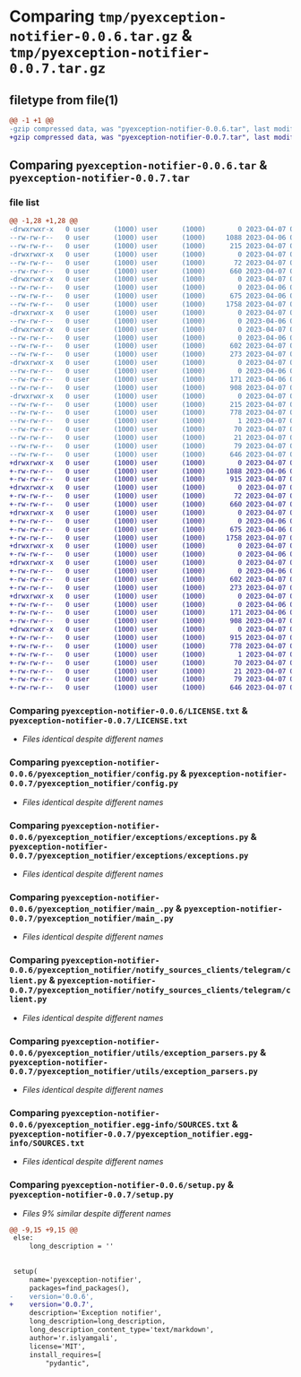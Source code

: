 # Comparing `tmp/pyexception-notifier-0.0.6.tar.gz` & `tmp/pyexception-notifier-0.0.7.tar.gz`

## filetype from file(1)

```diff
@@ -1 +1 @@
-gzip compressed data, was "pyexception-notifier-0.0.6.tar", last modified: Fri Apr  7 08:25:17 2023, max compression
+gzip compressed data, was "pyexception-notifier-0.0.7.tar", last modified: Fri Apr  7 08:27:06 2023, max compression
```

## Comparing `pyexception-notifier-0.0.6.tar` & `pyexception-notifier-0.0.7.tar`

### file list

```diff
@@ -1,28 +1,28 @@
-drwxrwxr-x   0 user      (1000) user      (1000)        0 2023-04-07 08:25:17.873680 pyexception-notifier-0.0.6/
--rw-rw-r--   0 user      (1000) user      (1000)     1088 2023-04-06 08:06:17.000000 pyexception-notifier-0.0.6/LICENSE.txt
--rw-rw-r--   0 user      (1000) user      (1000)      215 2023-04-07 08:25:17.873680 pyexception-notifier-0.0.6/PKG-INFO
-drwxrwxr-x   0 user      (1000) user      (1000)        0 2023-04-07 08:25:17.873680 pyexception-notifier-0.0.6/pyexception_notifier/
--rw-rw-r--   0 user      (1000) user      (1000)       72 2023-04-07 06:12:35.000000 pyexception-notifier-0.0.6/pyexception_notifier/__init__.py
--rw-rw-r--   0 user      (1000) user      (1000)      660 2023-04-07 08:24:41.000000 pyexception-notifier-0.0.6/pyexception_notifier/config.py
-drwxrwxr-x   0 user      (1000) user      (1000)        0 2023-04-07 08:25:17.873680 pyexception-notifier-0.0.6/pyexception_notifier/exceptions/
--rw-rw-r--   0 user      (1000) user      (1000)        0 2023-04-06 08:06:17.000000 pyexception-notifier-0.0.6/pyexception_notifier/exceptions/__init__.py
--rw-rw-r--   0 user      (1000) user      (1000)      675 2023-04-06 08:06:17.000000 pyexception-notifier-0.0.6/pyexception_notifier/exceptions/exceptions.py
--rw-rw-r--   0 user      (1000) user      (1000)     1758 2023-04-07 06:12:35.000000 pyexception-notifier-0.0.6/pyexception_notifier/main_.py
-drwxrwxr-x   0 user      (1000) user      (1000)        0 2023-04-07 08:25:17.873680 pyexception-notifier-0.0.6/pyexception_notifier/notify_sources_clients/
--rw-rw-r--   0 user      (1000) user      (1000)        0 2023-04-06 08:06:17.000000 pyexception-notifier-0.0.6/pyexception_notifier/notify_sources_clients/__init__.py
-drwxrwxr-x   0 user      (1000) user      (1000)        0 2023-04-07 08:25:17.873680 pyexception-notifier-0.0.6/pyexception_notifier/notify_sources_clients/telegram/
--rw-rw-r--   0 user      (1000) user      (1000)        0 2023-04-06 08:06:17.000000 pyexception-notifier-0.0.6/pyexception_notifier/notify_sources_clients/telegram/__init__.py
--rw-rw-r--   0 user      (1000) user      (1000)      602 2023-04-07 06:12:35.000000 pyexception-notifier-0.0.6/pyexception_notifier/notify_sources_clients/telegram/client.py
--rw-rw-r--   0 user      (1000) user      (1000)      273 2023-04-07 06:12:35.000000 pyexception-notifier-0.0.6/pyexception_notifier/test_notifier.py
-drwxrwxr-x   0 user      (1000) user      (1000)        0 2023-04-07 08:25:17.873680 pyexception-notifier-0.0.6/pyexception_notifier/utils/
--rw-rw-r--   0 user      (1000) user      (1000)        0 2023-04-06 08:06:17.000000 pyexception-notifier-0.0.6/pyexception_notifier/utils/__init__.py
--rw-rw-r--   0 user      (1000) user      (1000)      171 2023-04-06 08:06:17.000000 pyexception-notifier-0.0.6/pyexception_notifier/utils/enums.py
--rw-rw-r--   0 user      (1000) user      (1000)      908 2023-04-07 06:12:35.000000 pyexception-notifier-0.0.6/pyexception_notifier/utils/exception_parsers.py
-drwxrwxr-x   0 user      (1000) user      (1000)        0 2023-04-07 08:25:17.873680 pyexception-notifier-0.0.6/pyexception_notifier.egg-info/
--rw-rw-r--   0 user      (1000) user      (1000)      215 2023-04-07 08:25:17.000000 pyexception-notifier-0.0.6/pyexception_notifier.egg-info/PKG-INFO
--rw-rw-r--   0 user      (1000) user      (1000)      778 2023-04-07 08:25:17.000000 pyexception-notifier-0.0.6/pyexception_notifier.egg-info/SOURCES.txt
--rw-rw-r--   0 user      (1000) user      (1000)        1 2023-04-07 08:25:17.000000 pyexception-notifier-0.0.6/pyexception_notifier.egg-info/dependency_links.txt
--rw-rw-r--   0 user      (1000) user      (1000)       70 2023-04-07 08:25:17.000000 pyexception-notifier-0.0.6/pyexception_notifier.egg-info/requires.txt
--rw-rw-r--   0 user      (1000) user      (1000)       21 2023-04-07 08:25:17.000000 pyexception-notifier-0.0.6/pyexception_notifier.egg-info/top_level.txt
--rw-rw-r--   0 user      (1000) user      (1000)       79 2023-04-07 08:25:17.873680 pyexception-notifier-0.0.6/setup.cfg
--rw-rw-r--   0 user      (1000) user      (1000)      646 2023-04-07 08:25:03.000000 pyexception-notifier-0.0.6/setup.py
+drwxrwxr-x   0 user      (1000) user      (1000)        0 2023-04-07 08:27:06.241678 pyexception-notifier-0.0.7/
+-rw-rw-r--   0 user      (1000) user      (1000)     1088 2023-04-06 08:06:17.000000 pyexception-notifier-0.0.7/LICENSE.txt
+-rw-rw-r--   0 user      (1000) user      (1000)      915 2023-04-07 08:27:06.241678 pyexception-notifier-0.0.7/PKG-INFO
+drwxrwxr-x   0 user      (1000) user      (1000)        0 2023-04-07 08:27:06.241678 pyexception-notifier-0.0.7/pyexception_notifier/
+-rw-rw-r--   0 user      (1000) user      (1000)       72 2023-04-07 06:12:35.000000 pyexception-notifier-0.0.7/pyexception_notifier/__init__.py
+-rw-rw-r--   0 user      (1000) user      (1000)      660 2023-04-07 08:24:41.000000 pyexception-notifier-0.0.7/pyexception_notifier/config.py
+drwxrwxr-x   0 user      (1000) user      (1000)        0 2023-04-07 08:27:06.241678 pyexception-notifier-0.0.7/pyexception_notifier/exceptions/
+-rw-rw-r--   0 user      (1000) user      (1000)        0 2023-04-06 08:06:17.000000 pyexception-notifier-0.0.7/pyexception_notifier/exceptions/__init__.py
+-rw-rw-r--   0 user      (1000) user      (1000)      675 2023-04-06 08:06:17.000000 pyexception-notifier-0.0.7/pyexception_notifier/exceptions/exceptions.py
+-rw-rw-r--   0 user      (1000) user      (1000)     1758 2023-04-07 06:12:35.000000 pyexception-notifier-0.0.7/pyexception_notifier/main_.py
+drwxrwxr-x   0 user      (1000) user      (1000)        0 2023-04-07 08:27:06.241678 pyexception-notifier-0.0.7/pyexception_notifier/notify_sources_clients/
+-rw-rw-r--   0 user      (1000) user      (1000)        0 2023-04-06 08:06:17.000000 pyexception-notifier-0.0.7/pyexception_notifier/notify_sources_clients/__init__.py
+drwxrwxr-x   0 user      (1000) user      (1000)        0 2023-04-07 08:27:06.241678 pyexception-notifier-0.0.7/pyexception_notifier/notify_sources_clients/telegram/
+-rw-rw-r--   0 user      (1000) user      (1000)        0 2023-04-06 08:06:17.000000 pyexception-notifier-0.0.7/pyexception_notifier/notify_sources_clients/telegram/__init__.py
+-rw-rw-r--   0 user      (1000) user      (1000)      602 2023-04-07 06:12:35.000000 pyexception-notifier-0.0.7/pyexception_notifier/notify_sources_clients/telegram/client.py
+-rw-rw-r--   0 user      (1000) user      (1000)      273 2023-04-07 06:12:35.000000 pyexception-notifier-0.0.7/pyexception_notifier/test_notifier.py
+drwxrwxr-x   0 user      (1000) user      (1000)        0 2023-04-07 08:27:06.241678 pyexception-notifier-0.0.7/pyexception_notifier/utils/
+-rw-rw-r--   0 user      (1000) user      (1000)        0 2023-04-06 08:06:17.000000 pyexception-notifier-0.0.7/pyexception_notifier/utils/__init__.py
+-rw-rw-r--   0 user      (1000) user      (1000)      171 2023-04-06 08:06:17.000000 pyexception-notifier-0.0.7/pyexception_notifier/utils/enums.py
+-rw-rw-r--   0 user      (1000) user      (1000)      908 2023-04-07 06:12:35.000000 pyexception-notifier-0.0.7/pyexception_notifier/utils/exception_parsers.py
+drwxrwxr-x   0 user      (1000) user      (1000)        0 2023-04-07 08:27:06.241678 pyexception-notifier-0.0.7/pyexception_notifier.egg-info/
+-rw-rw-r--   0 user      (1000) user      (1000)      915 2023-04-07 08:27:06.000000 pyexception-notifier-0.0.7/pyexception_notifier.egg-info/PKG-INFO
+-rw-rw-r--   0 user      (1000) user      (1000)      778 2023-04-07 08:27:06.000000 pyexception-notifier-0.0.7/pyexception_notifier.egg-info/SOURCES.txt
+-rw-rw-r--   0 user      (1000) user      (1000)        1 2023-04-07 08:27:06.000000 pyexception-notifier-0.0.7/pyexception_notifier.egg-info/dependency_links.txt
+-rw-rw-r--   0 user      (1000) user      (1000)       70 2023-04-07 08:27:06.000000 pyexception-notifier-0.0.7/pyexception_notifier.egg-info/requires.txt
+-rw-rw-r--   0 user      (1000) user      (1000)       21 2023-04-07 08:27:06.000000 pyexception-notifier-0.0.7/pyexception_notifier.egg-info/top_level.txt
+-rw-rw-r--   0 user      (1000) user      (1000)       79 2023-04-07 08:27:06.241678 pyexception-notifier-0.0.7/setup.cfg
+-rw-rw-r--   0 user      (1000) user      (1000)      646 2023-04-07 08:27:03.000000 pyexception-notifier-0.0.7/setup.py
```

### Comparing `pyexception-notifier-0.0.6/LICENSE.txt` & `pyexception-notifier-0.0.7/LICENSE.txt`

 * *Files identical despite different names*

### Comparing `pyexception-notifier-0.0.6/pyexception_notifier/config.py` & `pyexception-notifier-0.0.7/pyexception_notifier/config.py`

 * *Files identical despite different names*

### Comparing `pyexception-notifier-0.0.6/pyexception_notifier/exceptions/exceptions.py` & `pyexception-notifier-0.0.7/pyexception_notifier/exceptions/exceptions.py`

 * *Files identical despite different names*

### Comparing `pyexception-notifier-0.0.6/pyexception_notifier/main_.py` & `pyexception-notifier-0.0.7/pyexception_notifier/main_.py`

 * *Files identical despite different names*

### Comparing `pyexception-notifier-0.0.6/pyexception_notifier/notify_sources_clients/telegram/client.py` & `pyexception-notifier-0.0.7/pyexception_notifier/notify_sources_clients/telegram/client.py`

 * *Files identical despite different names*

### Comparing `pyexception-notifier-0.0.6/pyexception_notifier/utils/exception_parsers.py` & `pyexception-notifier-0.0.7/pyexception_notifier/utils/exception_parsers.py`

 * *Files identical despite different names*

### Comparing `pyexception-notifier-0.0.6/pyexception_notifier.egg-info/SOURCES.txt` & `pyexception-notifier-0.0.7/pyexception_notifier.egg-info/SOURCES.txt`

 * *Files identical despite different names*

### Comparing `pyexception-notifier-0.0.6/setup.py` & `pyexception-notifier-0.0.7/setup.py`

 * *Files 9% similar despite different names*

```diff
@@ -9,15 +9,15 @@
 else:
     long_description = ''
 
 
 setup(
     name='pyexception-notifier',
     packages=find_packages(),
-    version='0.0.6',
+    version='0.0.7',
     description='Exception notifier',
     long_description=long_description,
     long_description_content_type='text/markdown',
     author='r.islyamgali',
     license='MIT',
     install_requires=[
         "pydantic",
```

